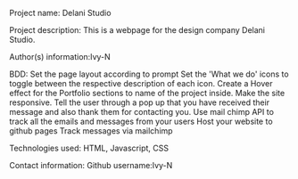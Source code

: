 Project name: Delani Studio

Project description: This is a webpage for the design company Delani Studio.

Author(s) information:Ivy-N

BDD:
Set the page layout according to prompt
Set the 'What we do'  icons to toggle between the respective description of each icon.
Create a Hover effect for the Portfolio sections to name of the project inside.
Make the site responsive.
Tell the user through a pop up that you have received their message and also thank them for contacting you.
Use mail chimp API to track all the emails and messages from your users
Host your website to github pages
Track messages via mailchimp


Technologies used: HTML, Javascript, CSS

Contact information: Github username:Ivy-N
